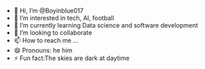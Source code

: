 - 👋 Hi, I’m @Boyinblue017
- 👀 I’m interested in tech, AI, football
- 🌱 I’m currently learning Data science and software development
- 💞️ I’m looking to collaborate 
- 📫 How to reach me ...
- 😄 Pronouns: he him
- ⚡ Fun fact:The skies are dark at daytime

<!---
Boyinblue017/Boyinblue017 is a ✨ special ✨ repository because its `README.md` (this file) appears on your GitHub profile.
You can click the Preview link to take a look at your changes.
--->
